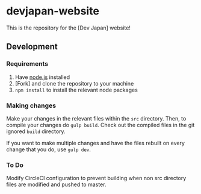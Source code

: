 # devjapan-website

This is the repository for the [Dev Japan] website!

## Development

### Requirements

1. Have [node.js] installed
2. [Fork] and clone the repository to your machine
3. `npm install` to install the relevant node packages

### Making changes

Make your changes in the relevant files within the `src` directory.
Then, to compile your changes do `gulp build`. Check out the compiled files
in the git ignored `build` directory.

If you want to make multiple changes and have the files rebuilt on every
change that you do, use `gulp dev`.

### To Do

Modify CircleCI configuration to prevent building when non src directory files are modified and pushed to master.

[Dev Japan Tokyo]: https://devjapan.jp
[Node.js]: https://nodejs.org
[CircleCI]: https://circleci.com
